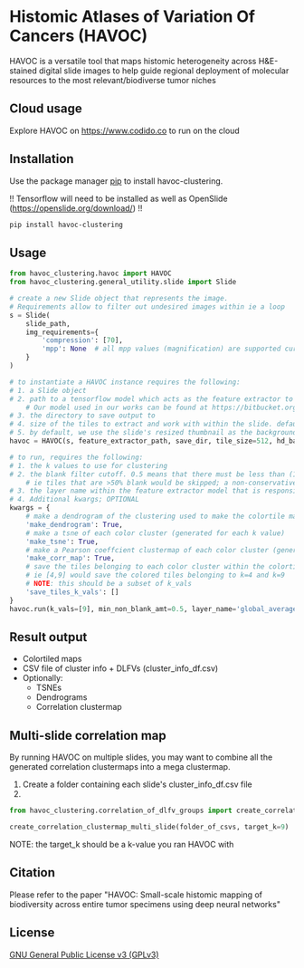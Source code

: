 # Histomic Atlases of Variation Of Cancers (HAVOC)

HAVOC is a versatile tool that maps histomic heterogeneity across H&E-stained digital slide images to help guide regional deployment of molecular resources to the most relevant/biodiverse tumor niches

## Cloud usage
Explore HAVOC on https://www.codido.co to run on the cloud

## Installation

Use the package manager [pip](https://pip.pypa.io/en/stable/) to install havoc-clustering.

!! Tensorflow will need to be installed as well as OpenSlide (https://openslide.org/download/) !!

```bash
pip install havoc-clustering
```

## Usage


```python
from havoc_clustering.havoc import HAVOC
from havoc_clustering.general_utility.slide import Slide

# create a new Slide object that represents the image.
# Requirements allow to filter out undesired images within ie a loop
s = Slide(
    slide_path,
    img_requirements={
        'compression': [70],
        'mpp': None  # all mpp values (magnification) are supported currently
    }
)

# to instantiate a HAVOC instance requires the following:
# 1. a Slide object
# 2. path to a tensorflow model which acts as the feature extractor to base clustering off of. 
    # Our model used in our works can be found at https://bitbucket.org/diamandislabii/faust-feature-vectors-2019/src/master/models/74_class/
# 3. the directory to save output to
# 4. size of the tiles to extract and work with within the slide. default is 1024 (original trained size for the model above)
# 5. by default, we use the slide's resized thumbnail as the background for the colortile map. turn off to make it HD at the expense of time
havoc = HAVOC(s, feature_extractor_path, save_dir, tile_size=512, hd_backdrop=False)

# to run, requires the following:
# 1. the k values to use for clustering
# 2. the blank filter cutoff. 0.5 means that there must be less than (100-50=50)% blank within a tile to decide to use it.
    # ie tiles that are >50% blank would be skipped; a non-conservative number to only cluster tiles with plentiful tissue
# 3. the layer name within the feature extractor model that is responsible for generating the features
# 4. Additional kwargs; OPTIONAL
kwargs = {
    # make a dendrogram of the clustering used to make the colortile maps (generated for each k value)
    'make_dendrogram': True,
    # make a tsne of each color cluster (generated for each k value)
    'make_tsne': True,
    # make a Pearson coeffcient clustermap of each color cluster (generated for each k value)
    'make_corr_map': True,
    # save the tiles belonging to each color cluster within the colortile map for a given k
    # ie [4,9] would save the colored tiles belonging to k=4 and k=9
    # NOTE: this should be a subset of k_vals
    'save_tiles_k_vals': []
}
havoc.run(k_vals=[9], min_non_blank_amt=0.5, layer_name='global_average_pooling2d_1', **kwargs)
```

## Result output
- Colortiled maps
- CSV file of cluster info + DLFVs (cluster_info_df.csv)
- Optionally:
    - TSNEs
    - Dendrograms
    - Correlation clustermap

## Multi-slide correlation map

By running HAVOC on multiple slides, you may want to combine all the generated correlation clustermaps into a mega clustermap.

1. Create a folder containing each slide's cluster_info_df.csv file
2. 
```python
from havoc_clustering.correlation_of_dlfv_groups import create_correlation_clustermap_multi_slide

create_correlation_clustermap_multi_slide(folder_of_csvs, target_k=9)
```

NOTE: the target_k should be a k-value you ran HAVOC with 

## Citation

Please refer to the paper "HAVOC: Small-scale histomic mapping of biodiversity across entire tumor specimens using deep neural networks"

## License
[GNU General Public License v3 (GPLv3)](https://www.gnu.org/licenses/gpl-3.0.txt)
